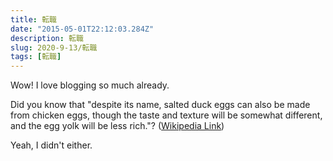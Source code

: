 ```yaml
---
title: 転職
date: "2015-05-01T22:12:03.284Z"
description: 転職
slug: 2020-9-13/転職
tags: [転職]
---
```


Wow! I love blogging so much already.

Did you know that "despite its name, salted duck eggs can also be made from
chicken eggs, though the taste and texture will be somewhat different, and the
egg yolk will be less rich."?
([Wikipedia Link](https://en.wikipedia.org/wiki/Salted_duck_egg))

Yeah, I didn't either.
